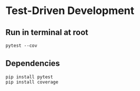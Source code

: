 # Test-Driven Development

## Run in terminal at root
```
pytest --cov
```

## Dependencies
```
pip install pytest
pip install coverage
```
